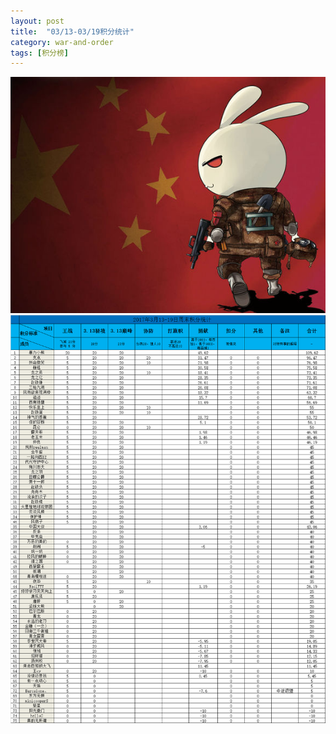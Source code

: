 ```yaml
---
layout: post
title:  "03/13-03/19积分统计"
category: war-and-order
tags: [积分榜]
---
```

![Logo](/media/files/2017/03/24/logo.jpg)
![Core19](/media/files/2017/03/24/core19.png)


